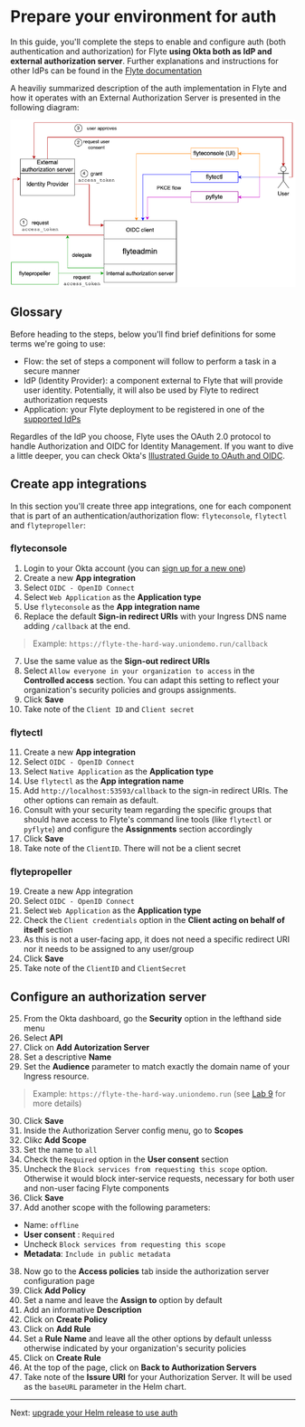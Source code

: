 # Prepare your environment for auth

In this guide, you'll complete the steps to enable and configure auth (both authentication and authorization) for Flyte **using Okta both as IdP and external authorization server**.
Further explanations and instructions for other IdPs can be found in the [Flyte documentation](https://docs.flyte.org/en/latest/deployment/configuration/auth_setup.html)

A heaviliy summarized description of the auth implementation in Flyte and how it operates with an External Authorization Server is presented in the following diagram:

![](./images/flyte-auth.png)
## Glossary

Before heading to the steps, below you'll find brief definitions for some terms we're going to use:

- Flow: the set of steps a component will follow to perform a task in a secure manner
- IdP (Identity Provider): a component external to Flyte that will provide user identity. Potentially, it will also be used by Flyte to redirect authorization requests
- Application: your Flyte deployment to be registered in one of the [supported IdPs](https://docs.flyte.org/en/latest/deployment/configuration/auth_setup.html#identity-providers-support)


Regardles of the IdP you choose, Flyte uses the OAuth 2.0 protocol to handle Authorization and OIDC for Identity Management. If you want to dive a little deeper, you can check Okta's [Illustrated Guide to OAuth and OIDC](https://developer.okta.com/blog/2019/10/21/illustrated-guide-to-oauth-and-oidc).

##  Create app integrations
In this section you'll create three app integrations, one for each component that is part of an authentication/authorization flow: `flyteconsole`, `flytectl` and `flytepropeller`:

### flyteconsole
1. Login to your Okta account (you can [sign up for a new one](https://developer.okta.com/signup/))
2. Create a new **App integration**
3. Select `OIDC - OpenID Connect`
4. Select `Web Application` as the **Application type**
5. Use `flyteconsole` as the **App integration name**
6. Replace the default **Sign-in redirect URIs** with your Ingress DNS name adding `/callback` at the end.   
> Example: `https://flyte-the-hard-way.uniondemo.run/callback` 
7. Use the same value as the **Sign-out redirect URIs**
8. Select `Allow everyone in your organization to access` in the **Controlled access** section. You can adapt this setting to reflect your organization's security policies and groups assignments.
9. Click **Save**
10. Take note of the `Client ID` and `Client secret`


### flytectl 
11. Create a new **App integration**
12. Select `OIDC - OpenID Connect`
13. Select `Native Application` as the **Application type**
14. Use `flytectl` as the **App integration name**
15. Add `http://localhost:53593/callback` to the sign-in redirect URIs. The other options can remain as default. 
16. Consult with your security team regarding the specific groups that should have access to Flyte's command line tools (like `flytectl` or `pyflyte`) and configure  the **Assignments** section accordingly
17. Click **Save**
18. Take note of the `ClientID`. There will not be a client secret

### flytepropeller

19. Create a new App integration
20. Select `OIDC - OpenID Connect`
20. Select `Web Application` as the **Application type** 
21. Check the `Client credentials` option in the **Client acting on behalf of itself** section
22. As this is not a user-facing app, it does not need a specific redirect URI nor it needs to be assigned to any user/group
23. Click **Save** 
24. Take note of the `ClientID` and `ClientSecret`


## Configure an authorization server

25. From the Okta dashboard, go the **Security** option in the lefthand side menu
26. Select **API**
27. Click on **Add Autorization Server**
28. Set a descriptive **Name**
29. Set the **Audience** parameter to match exactly the domain name of your Ingress resource. 
> Example: `https://flyte-the-hard-way.uniondemo.run` (see [Lab 9](09-connect-Flyte-ingress.md) for more details)
30. Click **Save**
31. Inside the Authorization Server config menu, go to **Scopes**
32. Clikc **Add Scope**
33. Set the name to `all`
34. Check the `Required` option in the **User consent** section
35. Uncheck the `Block services from requesting this scope` option. Otherwise it would block inter-service requests, necessary for both user and non-user facing Flyte components
36. Click **Save**
37. Add another scope with the following parameters:
 - Name: `offline`
 - **User consent** : `Required`
 - Uncheck `Block services from requesting this scope` 
 - **Metadata**: `Include in public metadata`
 38. Now go to the **Access policies** tab inside the authorization server configuration page
 39. Click **Add Policy**
 40. Set a name and leave the **Assign to** option by default
 41. Add an informative **Description**
 42. Click on **Create Policy**
 43. Click on **Add Rule**
 44. Set a **Rule Name** and leave all the other options by default unlesss otherwise indicated by your organization's security policies
 45. Click on **Create Rule**
 46. At the top of the page, click on **Back to Authorization Servers**
 47. Take note of the **Issure URI** for your Authorization Server. It will be used as the `baseURL` parameter in the Helm chart.
 ---
Next: [upgrade your Helm release to use auth](11-upgrade-with-auth.md)
